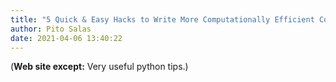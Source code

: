 ```yaml
---
title: "5 Quick & Easy Hacks to Write More Computationally Efficient Code | by Andre Ye | Analytics Vidhya | Medium"
author: Pito Salas
date: 2021-04-06 13:40:22
---
```


(**Web site except:** Very useful python tips.) 
